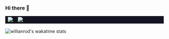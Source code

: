 ### Hi there 👋

<!--
**Fayst2D/Fayst2D** is a ✨ _special_ ✨ repository because its `README.md` (this file) appears on your GitHub profile.

Here are some ideas to get you started:

- 🔭 I’m currently working on ...
- 🌱 I’m currently learning ...
- 👯 I’m looking to collaborate on ...
- 🤔 I’m looking for help with ...
- 💬 Ask me about ...
- 📫 How to reach me: ...
- 😄 Pronouns: ...
- ⚡ Fun fact: ...
-->
<p align="center">
<table bgcolor=141321>
  <tr>
      <td><img src ="https://github-readme-stats.vercel.app/api?username=Fayst2D&show_icons=true&hide_border=true&theme=radical"/</td>
      <td><img src ="https://github-readme-stats.vercel.app/api/top-langs/?username=Fayst2D&layout=compact&hide=QMake&hide_border=true&theme=radical"/></td>
  </tr>   
</table>
</p>





![willianrod's wakatime stats](https://github-readme-stats.vercel.app/api/wakatime?username=Fayst2D&theme=radical)

